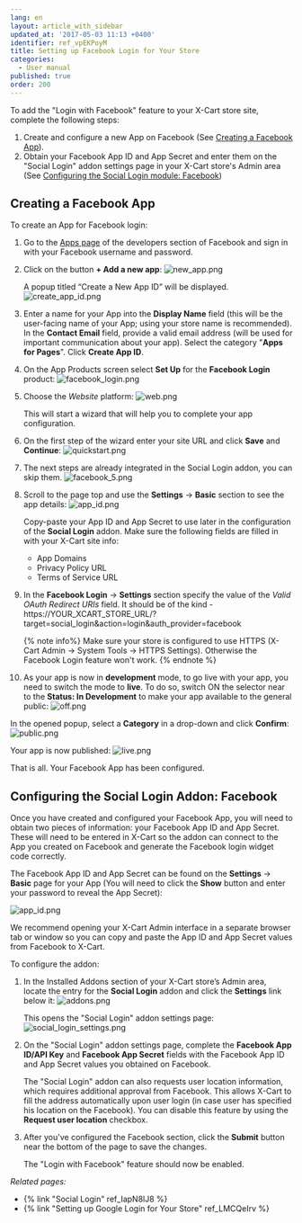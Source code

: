```yaml
---
lang: en
layout: article_with_sidebar
updated_at: '2017-05-03 11:13 +0400'
identifier: ref_vpEKPoyM
title: Setting up Facebook Login for Your Store
categories:
  - User manual
published: true
order: 200
---
```

To add the "Login with Facebook" feature to your X-Cart store site, complete the following steps:

1.  Create and configure a new App on Facebook (See [Creating a Facebook App](#creating-a-facebook-app)).
2.  Obtain your Facebook App ID and App Secret and enter them on the "Social Login" addon settings page in your X-Cart store's Admin area (See [Configuring the Social Login module: Facebook](#configuring-the-social-login-module-facebook))

## Creating a Facebook App

To create an App for Facebook login:

1.  Go to the [Apps page](https://developers.facebook.com/apps) of the developers section of Facebook and sign in with your Facebook username and password.

2.  Click on the button **+ Add a new app**:
    ![new_app.png]({{site.baseurl}}/attachments/ref_vpEKPoyM/new_app.png)
    
    A popup titled “Create a New App ID” will be displayed.
    ![create_app_id.png]({{site.baseurl}}/attachments/ref_vpEKPoyM/create_app_id.png)
    
3.	Enter a name for your App into the **Display Name** field (this will be the user-facing name of your App; using your store name is recommended). 
	In the **Contact Email** field, provide a valid email address (will be used for important communication about your app). Select the category "**Apps for Pages**". Click **Create App ID**.
    
4.  On the App Products screen select **Set Up** for the **Facebook Login** product:
    ![facebook_login.png]({{site.baseurl}}/attachments/ref_vpEKPoyM/facebook_login.png) 
    
5.  Choose the _Website_ platform:
	![web.png]({{site.baseurl}}/attachments/ref_vpEKPoyM/web.png)
    
    This will start a wizard that will help you to complete your app configuration.

6.  On the first step of the wizard enter your site URL and click **Save** and **Continue**:
    ![quickstart.png]({{site.baseurl}}/attachments/ref_vpEKPoyM/quickstart.png)
        
7.  The next steps are already integrated in the Social Login addon, you can skip them.
	![facebook_5.png]({{site.baseurl}}/attachments/ref_vpEKPoyM/facebook_5.png)

8.	Scroll to the page top and use the **Settings** -> **Basic** section to see the app details:
    ![app_id.png]({{site.baseurl}}/attachments/ref_vpEKPoyM/app_id.png)
    
    Copy-paste your App ID and App Secret to use later in the configuration of the **Social Login** addon.
    Make sure the following fields are filled in with your X-Cart site info:
    * App Domains
    * Privacy Policy URL
    * Terms of Service URL
    
9. In the **Facebook Login** -> **Settings** section specify the value of the _Valid OAuth Redirect URIs_ field. It should be of the kind - https://YOUR_XCART_STORE_URL/?target=social_login&action=login&auth_provider=facebook
    
    {% note info%}
    Make sure your store is configured to use HTTPS (X-Cart Admin -> System Tools -> HTTPS Settings). Otherwise the Facebook Login feature won't work. 
    {% endnote %}
    
10.  As your app is now in **development** mode, to go live with your app, you need to switch the mode to **live**. To do so, switch ON the selector near to the **Status: In Development** to make your app available to the general public:
    ![off.png]({{site.baseurl}}/attachments/ref_vpEKPoyM/off.png)
    
   In the opened popup, select a **Category** in a drop-down and click **Confirm**:
    ![public.png]({{site.baseurl}}/attachments/ref_vpEKPoyM/public.png)

   Your app is now published:
    ![live.png]({{site.baseurl}}/attachments/ref_vpEKPoyM/live.png)

That is all. Your Facebook App has been configured.

## Configuring the Social Login Addon: Facebook

Once you have created and configured your Facebook App, you will need to obtain two pieces of information: your Facebook App ID and App Secret. These will need to be entered in X-Cart so the addon can connect to the App you created on Facebook and generate the Facebook login widget code correctly.

The Facebook App ID and App Secret can be found on the **Settings** -> **Basic** page for your App (You will need to click the **Show** button and enter your password to reveal the App Secret):

![app_id.png]({{site.baseurl}}/attachments/ref_vpEKPoyM/app_id.png)

We recommend opening your X-Cart Admin interface in a separate browser tab or window so you can copy and paste the App ID and App Secret values from Facebook to X-Cart.

To configure the addon:

1.  In the Installed Addons section of your X-Cart store’s Admin area, locate the entry for the **Social Login** addon and click the **Settings** link below it:
    ![addons.png]({{site.baseurl}}/attachments/ref_vpEKPoyM/addons.png)
    
    This opens the "Social Login" addon settings page:
    ![social_login_settings.png]({{site.baseurl}}/attachments/ref_vpEKPoyM/social_login_settings.png)
    
2.  On the "Social Login" addon settings page, complete the **Facebook App ID/API Key** and **Facebook App Secret** fields with the Facebook App ID and App Secret values you obtained on Facebook. 

	The "Social Login" addon can also requests user location information, which requires additional approval from Facebook. This allows X-Cart to fill the address automatically upon user login (in case user has specified his location on the Facebook). You can disable this feature by using the **Request user location** checkbox.

3.  After you've configured the Facebook section, click the **Submit** button near the bottom of the page to save the changes.

    The "Login with Facebook" feature should now be enabled.

_Related pages:_

*   {% link "Social Login" ref_IapN8lJ8 %}
*   {% link "Setting up Google Login for Your Store" ref_LMCQeIrv %}

